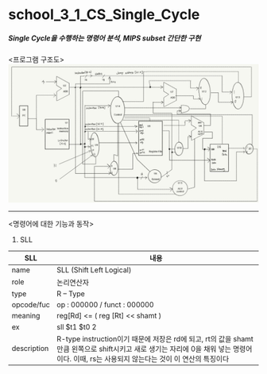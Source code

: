 # school_3_1_CS_Single_Cycle
##### Single Cycle을 수행하는 명령어 분석, MIPS subset 간단한 구현

<프로그램 구조도>
![structure](image/structure.png)

------------------------------------

<명령어에 대한 기능과 동작>
1. SLL

| SLL | 내용 |
|---|---|
| name | SLL (Shift Left Logical) |
| role | 논리연산자 |
| type | R – Type |
| opcode/fuc | op : 000000 / funct : 000000 |
| meaning | reg[Rd] <= ( reg [Rt] << shamt ) |
| ex | sll $t1 $t0 2 |
| description | R-type instruction이기 때문에 저장은 rd에 되고, rt의 값을 shamt만큼 왼쪽으로 shift시키고 새로 생기는 자리에 0을 채워 넣는 명령어이다. 이때, rs는 사용되지 않는다는 것이 이 연산의 특징이다 |

